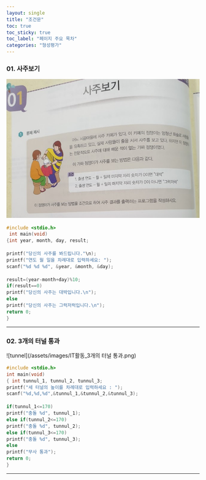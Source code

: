 ```yaml
---
layout: single
title: "조건문"
toc: true
toc_sticky: true
toc_label: "페이지 주요 목차"
categories: "형성평가"
---
```


### 01. 사주보기
![saju](/assets/images/IT활돌_사주보기.png)
~~~c
#include <stdio.h>
 int main(void)
{int year, month, day, result;

printf("당신의 사주를 봐드립니다."\n);
printf("연도 월 일을 차례대로 입력하세요: ");
scanf("%d %d %d", &year, &month, &day);

result=(year-month+day)%10;
if(result==0)
printf("당신의 사주는 대박입니다.\n");
else
printf("당신의 사주는 그럭저럭입니다.\n");
return 0;
}
~~~
---

### 02. 3개의 터널 통과
![tunnel](/assets/images/IT활동_3개의 터널 통과.png)
~~~c
#include <stdio.h>
int main(void)
{ int tunnul_1, tunnul_2, tunnul_3;
printf("세 터널의 높이를 차례대로 입력하세요 : ");
scanf("%d,%d,%d",&tunnul_1,&tunnul_2,&tunnul_3);

if(tunnul_1<=170)
printf("충돌 %d", tunnul_1);
else if(tunnul_2<=170)
printf("충돌 %d", tunnul_2);
else if(tunnul_3<=170)
printf("충돌 %d", tunnul_3);
else
printf("무사 통과");
return 0;
}
~~~ 
---
